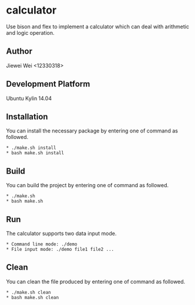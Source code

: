 calculator
==========

Use bison and flex to implement a calculator which can deal with arithmetic and logic operation.


Author
------

Jiewei Wei <12330318>


Development Platform
--------------------

Ubuntu Kylin 14.04


Installation
------------

You can install the necessary package by entering one of command as followed.

    * ./make.sh install
    * bash make.sh install


Build
-----

You can build the project by entering one of command as followed.

    * ./make.sh
    * bash make.sh


Run
---

The calculator supports two data input mode.

    * Command line mode: ./demo
    * File input mode: ./demo file1 file2 ...


Clean
-----

You can clean the file produced by entering one of command as followed.

    * ./make.sh clean
    * bash make.sh clean
